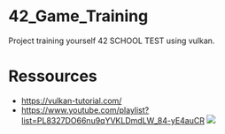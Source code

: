 # 42_Game_Training

Project training yourself 42 SCHOOL TEST using vulkan.

# Ressources

- https://vulkan-tutorial.com/
- https://www.youtube.com/playlist?list=PL8327DO66nu9qYVKLDmdLW_84-yE4auCR
  <img src="Enregistrement de l’écran 2023-08-14 à 10.10.47.gif"/>
